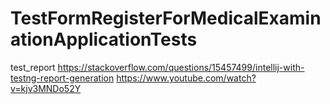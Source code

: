 # TestFormRegisterForMedicalExaminationApplicationTests

test_report
https://stackoverflow.com/questions/15457499/intellij-with-testng-report-generation
https://www.youtube.com/watch?v=kjv3MNDo52Y